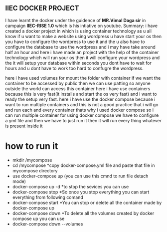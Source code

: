 ## IIEC DOCKER PROJECT 
 I have learnt the docker under the guidence of **MR.Vimal Daga sir** in campaign **IIEC-RISE 1.0** which is his intiative on youtube.
Summary:
i have created a docker project in which is using container technology 
as u all know if u want to make a website using wordpress u have start your os 
then you have to configure the wordpress to use it and the u also have to configure 
the database to use the wordpress 
and i may have take around half an hour
and here i have made an project with the help of the container technology
which will run your os then it will configure your wordpress and the it will setup 
your database within seconds you dont have to wait for hours and u dont have to work
too hard to confugre the wordpress.

here i have used volumes for mount the folder with container
if we want the container to be accessed by public then we can use patting 
so anyone outside the world can access this container
here i have use containers because this is very fast(it installs and start the os very fast)
and i want to ready the setup very fast.
here i have use the docker compose because i want to run multiple containers
and this is not a good practice that i will go and run each and every container
thats why i used docker compose so i can run multiple container
for using docker compose we have to configure a yml file and then we have to just run it then it 
will run every thing whatever is present inside it

# how to run it
* mkdir /mycompose
* cd /mycompose
*copy docker-compose.yml file and paste that file in mycompose directory
* use docker-compose up (you can use this cmnd to run file detach mode)
* docker-compose up -d
*to stop the sevices you can use
* docker-compose stop
*So once you stop everything you can start everything from following comand
* docker-compose start
*You can stop or delete all the container made by docker-compose up
* docker-compose down
*To delete all the volumes created by docker compose up you can use
* docker-compose down --volumes
 
